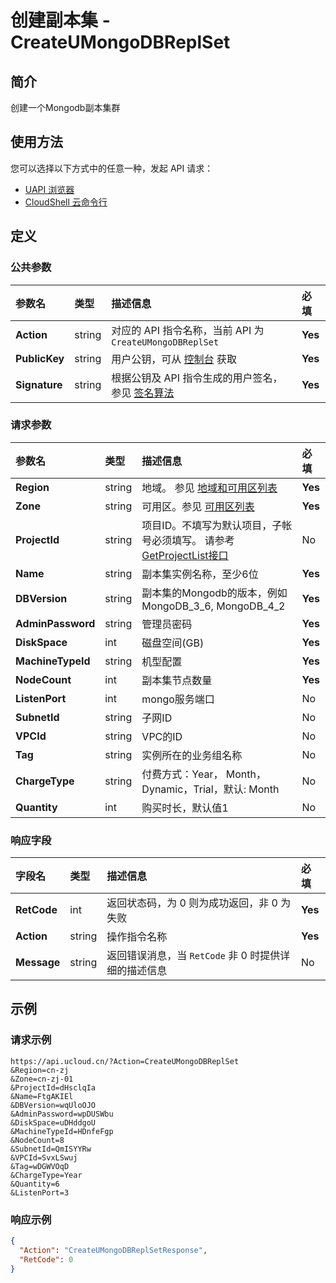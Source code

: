 # 创建副本集 - CreateUMongoDBReplSet

## 简介

创建一个Mongodb副本集群






## 使用方法

您可以选择以下方式中的任意一种，发起 API 请求：
- [UAPI 浏览器](https://console.ucloud.cn/uapi/detail?id=CreateUMongoDBReplSet)
- [CloudShell 云命令行](https://shell.ucloud.cn/)


## 定义

### 公共参数

| 参数名 | 类型 | 描述信息 | 必填 |
|:---|:---|:---|:---|
| **Action**     | string  | 对应的 API 指令名称，当前 API 为 `CreateUMongoDBReplSet`                        | **Yes** |
| **PublicKey**  | string  | 用户公钥，可从 [控制台](https://console.ucloud.cn/uapi/apikey) 获取                                             | **Yes** |
| **Signature**  | string  | 根据公钥及 API 指令生成的用户签名，参见 [签名算法](api/summary/signature.md)  | **Yes** |

### 请求参数

| 参数名 | 类型 | 描述信息 | 必填 |
|:---|:---|:---|:---|
| **Region** | string | 地域。 参见 [地域和可用区列表](https://docs.ucloud.cn/api/summary/regionlist) |**Yes**|
| **Zone** | string | 可用区。参见 [可用区列表](https://docs.ucloud.cn/api/summary/regionlist) |**Yes**|
| **ProjectId** | string | 项目ID。不填写为默认项目，子帐号必须填写。 请参考[GetProjectList接口](https://docs.ucloud.cn/api/summary/get_project_list) |No|
| **Name** | string | 副本集实例名称，至少6位 |**Yes**|
| **DBVersion** | string | 副本集的Mongodb的版本，例如MongoDB_3_6, MongoDB_4_2 |**Yes**|
| **AdminPassword** | string | 管理员密码 |**Yes**|
| **DiskSpace** | int | 磁盘空间(GB) |**Yes**|
| **MachineTypeId** | string | 机型配置 |**Yes**|
| **NodeCount** | int | 副本集节点数量 |**Yes**|
| **ListenPort** | int | mongo服务端口 |No|
| **SubnetId** | string | 子网ID |No|
| **VPCId** | string | VPC的ID |No|
| **Tag** | string | 实例所在的业务组名称 |No|
| **ChargeType** | string | 付费方式：Year， Month， Dynamic，Trial，默认: Month |No|
| **Quantity** | int | 购买时长，默认值1 |No|

### 响应字段

| 字段名 | 类型 | 描述信息 | 必填 |
|:---|:---|:---|:---|
| **RetCode** | int | 返回状态码，为 0 则为成功返回，非 0 为失败 |**Yes**|
| **Action** | string | 操作指令名称 |**Yes**|
| **Message** | string | 返回错误消息，当 `RetCode` 非 0 时提供详细的描述信息 |No|




## 示例

### 请求示例
    
```
https://api.ucloud.cn/?Action=CreateUMongoDBReplSet
&Region=cn-zj
&Zone=cn-zj-01
&ProjectId=dHsclqIa
&Name=FtgAKIEl
&DBVersion=wqUloOJO
&AdminPassword=wpDUSWbu
&DiskSpace=uDHddgoU
&MachineTypeId=HDnfeFgp
&NodeCount=8
&SubnetId=QmISYYRw
&VPCId=SvxLSwuj
&Tag=wDGWVOqD
&ChargeType=Year
&Quantity=6
&ListenPort=3
```

### 响应示例
    
```json
{
  "Action": "CreateUMongoDBReplSetResponse",
  "RetCode": 0
}
```





